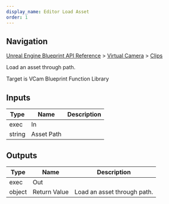 ```yaml
---
display_name: Editor Load Asset
order: 1
---
```

## Navigation

[Unreal Engine Blueprint API Reference](https://dev.epicgames.com/documentation/en-us/unreal-engine/BlueprintAPI) > [Virtual Camera](https://dev.epicgames.com/documentation/en-us/unreal-engine/BlueprintAPI/VirtualCamera) > [Clips](https://dev.epicgames.com/documentation/en-us/unreal-engine/BlueprintAPI/VirtualCamera/Clips)

Load an asset through path.

Target is VCam Blueprint Function Library

## Inputs

| Type | Name | Description |
| --- | --- | --- |
| exec | In |  |
| string | Asset Path |  |

## Outputs

| Type | Name | Description |
| --- | --- | --- |
| exec | Out |  |
| object | Return Value | Load an asset through path. |
